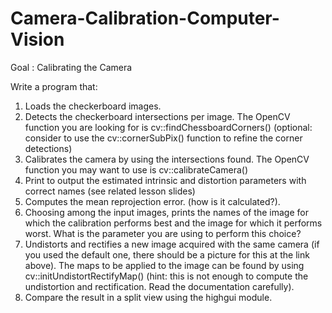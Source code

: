 # Camera-Calibration-Computer-Vision
Goal : Calibrating the Camera




Write a program that:


1. Loads the checkerboard images.
2. Detects the checkerboard intersections per image. The OpenCV function you are looking for is
cv::findChessboardCorners() (optional: consider to use the cv::cornerSubPix() function to
refine the corner detections)
3. Calibrates the camera by using the intersections found. The OpenCV function you may want to
use is cv::calibrateCamera()
4. Print to output the estimated intrinsic and distortion parameters with correct names (see
related lesson slides)
5. Computes the mean reprojection error. (how is it calculated?).
6. Choosing among the input images, prints the names of the image for which the calibration
performs best and the image for which it performs worst. What is the parameter you are using
to perform this choice?
7. Undistorts and rectifies a new image acquired with the same camera (if you used the default
one, there should be a picture for this at the link above). The maps to be applied to the image
can be found by using cv::initUndistortRectifyMap() (hint: this is not enough to compute the
undistortion and rectification. Read the documentation carefully).
8. Compare the result in a split view using the highgui module.
